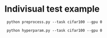 # Indivisual test example
``` python preprocess.py --task cifar100 --gpu 0```

``` python hyperparam.py --task cifar100 --gpu 0```
